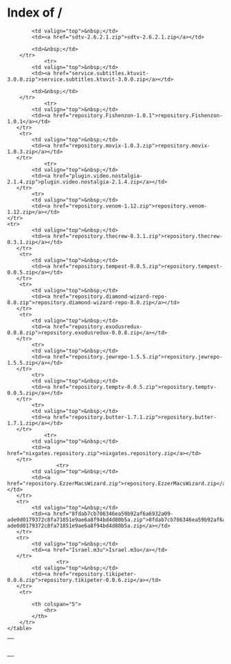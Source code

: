 <head>
    <title>Index of /</title>
</head>

<body>
    <h1>Index of /</h1>
    <table>
        <tr>
            <th colspan="5">
                <hr>
            </th>
        </tr>
        <tr>       
	<tr>

            <td valign="top">&nbsp;</td>
            <td><a href="sdtv-2.6.2.1.zip">sdtv-2.6.2.1.zip</a></td>
      
            <td>&nbsp;</td>
        </tr>
	            <tr>
            <td valign="top">&nbsp;</td>
            <td><a href="service.subtitles.ktuvit-3.0.0.zip">service.subtitles.ktuvit-3.0.0.zip</a></td>
      
            <td>&nbsp;</td>
        </tr>
			   	<tr>
			<td valign="top">&nbsp;</td>
            <td><a href="repository.Fishenzon-1.0.1">repository.Fishenzon-1.0.1</a></td>
       </tr>
	   	<tr>
			<td valign="top">&nbsp;</td>
            <td><a href="repository.movix-1.0.3.zip">repository.movix-1.0.3.zip</a></td>
       </tr>
	   	   	   	<tr>
			<td valign="top">&nbsp;</td>
            <td><a href="plugin.video.nostalgia-2.1.4.zip">plugin.video.nostalgia-2.1.4.zip</a></td>
       </tr>
			<tr>
         	<td valign="top">&nbsp;</td>
            <td><a href="repository.venom-1.12.zip">repository.venom-1.12.zip</a></td>
	</tr>
	<tr>
			<td valign="top">&nbsp;</td>
            <td><a href="repository.thecrew-0.3.1.zip">repository.thecrew-0.3.1.zip</a></td>
       </tr>
	   	<tr>
			<td valign="top">&nbsp;</td>
            <td><a href="repository.tempest-0.0.5.zip">repository.tempest-0.0.5.zip</a></td>
       </tr>
	   	<tr>
			<td valign="top">&nbsp;</td>
            <td><a href="repository.diamond-wizard-repo-8.0.zip">repository.diamond-wizard-repo-8.0.zip</a></td>
       </tr>
	   	<tr>
			<td valign="top">&nbsp;</td>
            <td><a href="repository.exodusredux-0.0.8.zip">repository.exodusredux-0.0.8.zip</a></td>
       </tr>
	   	   	<tr>
			<td valign="top">&nbsp;</td>
            <td><a href="repository.jewrepo-1.5.5.zip">repository.jewrepo-1.5.5.zip</a></td>
       </tr>
	   	   	<tr>
			<td valign="top">&nbsp;</td>
            <td><a href="repository.temptv-0.0.5.zip">repository.temptv-0.0.5.zip</a></td>
       </tr>
	   	   	<tr>
			<td valign="top">&nbsp;</td>
            <td><a href="repository.butter-1.7.1.zip">repository.butter-1.7.1.zip</a></td>
       </tr>
	   	   	   	<tr>
			<td valign="top">&nbsp;</td>
            <td><a href="nixgates.repository.zip">nixgates.repository.zip</a></td>
       </tr>
	   	   	   	   	<tr>
			<td valign="top">&nbsp;</td>
            <td><a href="repository.EzzerMacsWizard.zip">repository.EzzerMacsWizard.zip</a></td>
       </tr>
       <tr>
			<td valign="top">&nbsp;</td>
            <td><a href="8fdab7cb706346ea59b92af6a6932a09-ade0d0179372c8fa71851e9ae6a8f94bd4d80b5a.zip">8fdab7cb706346ea59b92af6a6932a09-ade0d0179372c8fa71851e9ae6a8f94bd4d80b5a.zip</a></td>
       </tr>
       <tr>
			<td valign="top">&nbsp;</td>
            <td><a href="Israel.m3u">Israel.m3u</a></td>
       </tr>
	   	   	   	   	<tr>
			<td valign="top">&nbsp;</td>
            <td><a href="repository.tikipeter-0.0.6.zip">repository.tikipeter-0.0.6.zip</a></td>
       </tr>
        <tr>
		
            <th colspan="5">
                <hr>
            </th>
        </tr>
    </table>
</body>
